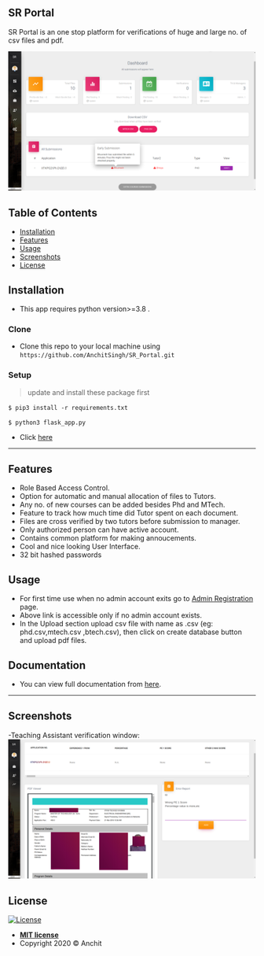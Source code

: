 ## SR Portal

SR Portal is an one stop platform for verifications of huge and large no. of csv files and pdf.

![Alt text](/screenshots/p8.png?raw=true "SR Portal")

## Table of Contents

- [Installation](#installation)
- [Features](#features)
- [Usage](#usage)
- [Screenshots](#screen)
- [License](#license)



## Installation

- This app requires python version>=3.8 .

### Clone

- Clone this repo to your local machine using `https://github.com/AnchitSingh/SR_Portal.git`

### Setup



> update and install these package first

```shell
$ pip3 install -r requirements.txt
```

> 

```shell
$ python3 flask_app.py
```
- Click <a href="http://127.0.0.1:5000" target="_blank">here</a>
---

## Features

- Role Based Access Control.
- Option for automatic and manual allocation of files to Tutors.
- Any no. of new courses can be added besides Phd and MTech.
- Feature to track how much time did Tutor spent on each document.
- Files are cross verified by two tutors before submission to manager.
- Only authorized person can have active account.
- Contains common platform for making annoucements.
- Cool and nice looking User Interface.
- 32 bit hashed passwords
## Usage 
- For first time use when no admin account exits go to <a href="http://127.0.0.1:5000/admin_register/1800" target="_blank">Admin Registration</a> page.
- Above link is accessible only if no admin account exists. 
- In the Upload section upload csv file with name as <course name>.csv (eg: phd.csv,mtech.csv ,btech.csv), then click on create database button and upload pdf files.


## Documentation
- You can view full documentation from  <a href="https://github.com/AnchitSingh/FlaskBeta/blob/master/SR_Portal.docx?raw=true" target="_blank">here</a>.

---
## Screenshots
-Teaching Assistant verification window:
![Alt text](/screenshots/p61.png?raw=true "SR Portal")


## License

[![License](http://img.shields.io/:license-mit-blue.svg?style=flat-square)](http://badges.mit-license.org)

- **[MIT license](http://opensource.org/licenses/mit-license.php)**
- Copyright 2020 © Anchit
